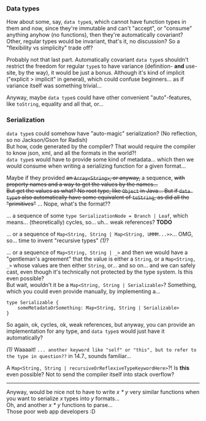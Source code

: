 ### Data types

How about some, say, `data type`s, which cannot have function types in them and now, since they're immutable
and can't "accept", or "consume" anything anyhow (no functions), then they're automatically covariant?
Other, regular types would be invariant, that's it, no discussion? So a "flexibility vs simplicity" trade off?

Probably not that last part. Automatically covariant `data type`s shouldn't restrict the freedom for regular `type`s to have variance
(definition- **and** use-site, by the way), it would be just a bonus.
Although it's kind of implicit ("explicit > implicit" in general), which could confuse beginners... as if variance itself was something trivial...

Anyway, maybe `data type`s could have other convenient "auto"-features, like `toString`, equality and all that, or...

### Serialization

`data type`s could somehow have "auto-magic" serialization? (No reflection, so no Jackson/Gson for Radish)\
But how, code generated by the compiler? That would require the compiler to know json, xml, and all the formats in the world?!\
`data type`s would have to provide some kind of metadata... which then we would consume when writing a serializing function for a given format...

Maybe if they provided ~~an `Array<String>`, or anyway,~~ a sequence, ~~with property names and a way to get the values by the names...\
But get the values as what? No root type, like `Object` in Java...
But if `data type`s also automatically have some equivalent of `toString`, as did all the "primitives"~~ ... Nope, what's the format??

... a sequence of some `type SerializationNode = Branch | Leaf`, which means... (theoretically) cycles, so... uh... weak references? **TODO**

... or a sequence of `Map<String, String | Map<String, UMMM...>>`... OMG, so... time to invent "recursive types" _(1)_?

... or a sequence of `Map<String, String | _>` and then we would have a "gentleman's agreement" that the value is either a `String`,
or a `Map<String, _>` whose values are then either `String`, or... and so on... and we can safely cast, even though it's technically
not protected by the type system. Is this even possible?\
But wait, wouldn't it be a `Map<String, String | Serializable>`?
Something, which you could even provide manually, by implementing a...

```
type Serializable {
    someMetadataOrSomething: Map<String, String | Serializable>
}
```

So again, ok, cycles, ok, weak references, but anyway, you can provide an implementation for any type, and `data type`s
would just have it automatically?

_(1)_ Waaaait! `... another keyword like "self" or "this", but to refer to the type in question??` in 14.7., sounds familiar...

A `Map<String, String | recursiveOrReflexiveTypeKeywordHere>`?! Is **this** even possible? Not to send the compiler itself into stack overflow?

----

Anyway, would be nice not to have to write _x * y_ very similar functions when you want to serialize _x_ types into _y_ formats...\
Oh, and another _x * y_ functions to parse...\
Those poor web app developers :D